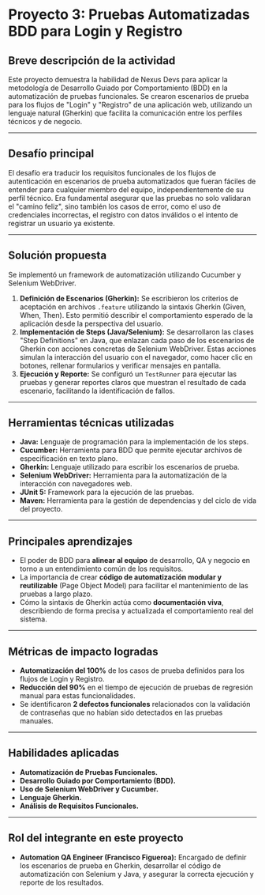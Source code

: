 # Proyecto 3: Pruebas Automatizadas BDD para Login y Registro

## Breve descripción de la actividad

Este proyecto demuestra la habilidad de Nexus Devs para aplicar la metodología de Desarrollo Guiado por Comportamiento (BDD) en la automatización de pruebas funcionales. Se crearon escenarios de prueba para los flujos de "Login" y "Registro" de una aplicación web, utilizando un lenguaje natural (Gherkin) que facilita la comunicación entre los perfiles técnicos y de negocio.

---

## Desafío principal

El desafío era traducir los requisitos funcionales de los flujos de autenticación en escenarios de prueba automatizados que fueran fáciles de entender para cualquier miembro del equipo, independientemente de su perfil técnico. Era fundamental asegurar que las pruebas no solo validaran el "camino feliz", sino también los casos de error, como el uso de credenciales incorrectas, el registro con datos inválidos o el intento de registrar un usuario ya existente.

---

## Solución propuesta

Se implementó un framework de automatización utilizando Cucumber y Selenium WebDriver.

1.  **Definición de Escenarios (Gherkin):** Se escribieron los criterios de aceptación en archivos `.feature` utilizando la sintaxis Gherkin (Given, When, Then). Esto permitió describir el comportamiento esperado de la aplicación desde la perspectiva del usuario.
2.  **Implementación de Steps (Java/Selenium):** Se desarrollaron las clases "Step Definitions" en Java, que enlazan cada paso de los escenarios de Gherkin con acciones concretas de Selenium WebDriver. Estas acciones simulan la interacción del usuario con el navegador, como hacer clic en botones, rellenar formularios y verificar mensajes en pantalla.
3.  **Ejecución y Reporte:** Se configuró un `TestRunner` para ejecutar las pruebas y generar reportes claros que muestran el resultado de cada escenario, facilitando la identificación de fallos.

---

## Herramientas técnicas utilizadas

* **Java:** Lenguaje de programación para la implementación de los steps.
* **Cucumber:** Herramienta para BDD que permite ejecutar archivos de especificación en texto plano.
* **Gherkin:** Lenguaje utilizado para escribir los escenarios de prueba.
* **Selenium WebDriver:** Herramienta para la automatización de la interacción con navegadores web.
* **JUnit 5:** Framework para la ejecución de las pruebas.
* **Maven:** Herramienta para la gestión de dependencias y del ciclo de vida del proyecto.

---

## Principales aprendizajes

* El poder de BDD para **alinear al equipo** de desarrollo, QA y negocio en torno a un entendimiento común de los requisitos.
* La importancia de crear **código de automatización modular y reutilizable** (Page Object Model) para facilitar el mantenimiento de las pruebas a largo plazo.
* Cómo la sintaxis de Gherkin actúa como **documentación viva**, describiendo de forma precisa y actualizada el comportamiento real del sistema.

---

## Métricas de impacto logradas

* **Automatización del 100%** de los casos de prueba definidos para los flujos de Login y Registro.
* **Reducción del 90%** en el tiempo de ejecución de pruebas de regresión manual para estas funcionalidades.
* Se identificaron **2 defectos funcionales** relacionados con la validación de contraseñas que no habían sido detectados en las pruebas manuales.

---

## Habilidades aplicadas

* **Automatización de Pruebas Funcionales.**
* **Desarrollo Guiado por Comportamiento (BDD).**
* **Uso de Selenium WebDriver y Cucumber.**
* **Lenguaje Gherkin.**
* **Análisis de Requisitos Funcionales.**

---

## Rol del integrante en este proyecto

* **Automation QA Engineer (Francisco Figueroa):** Encargado de definir los escenarios de prueba en Gherkin, desarrollar el código de automatización con Selenium y Java, y asegurar la correcta ejecución y reporte de los resultados.